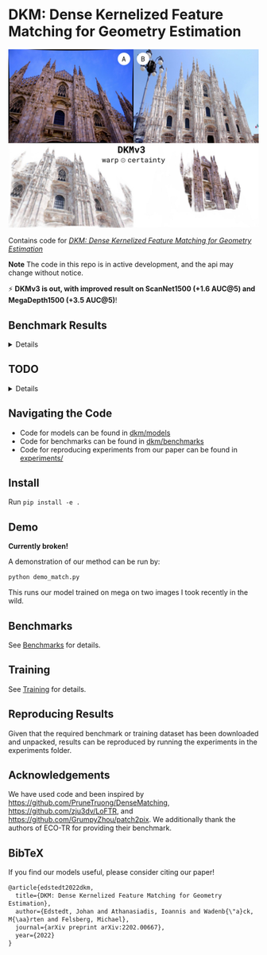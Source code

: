# DKM: Dense Kernelized Feature Matching for Geometry Estimation
<img src="assets/dkmv3_warp.jpg" alt="DKMv3 warp" width="800"/>


Contains code for [*DKM: Dense Kernelized Feature Matching for Geometry Estimation*](https://arxiv.org/abs/2202.00667) 

**Note** The code in this repo is in active development, and the api may change without notice.

⚡ **DKMv3 is out, with improved result on ScanNet1500 (+1.6 AUC@5) and MegaDepth1500 (+3.5 AUC@5)**!
## Benchmark Results

<details>

### Megadepth1500

|       | @5    | @10  | @20  |
|-------|-------|------|------|
| DKMv1 | 54.5  | 70.7 | 82.3 |
| DKMv2 | *56.8*  | *72.3* | *83.2* |
| DKMv3 (paper) | **60.5**  | **74.9** | **85.1** |
| DKMv3 (this repo) | **60.0**  | **74.6** | **84.9** |

### Megadepth 8 Scenes
|       | @5    | @10  | @20  |
|-------|-------|------|------|
| DKMv3 (paper) | **60.5**  | **74.5** | **84.2** |
| DKMv3 (this repo) | **60.4**  | **74.6** | **84.3** |


### ScanNet1500
|       | @5    | @10  | @20  |
|-------|-------|------|------|
| DKMv1 | 24.8  | 44.4 | 61.9 |
| DKMv2 | *28.2*  | *49.2* | *66.6* |
| DKMv3 (paper) | **29.4**  | **50.7** | **68.3** |
| DKMv3 (this repo) | **29.8**  | **50.8** | **68.3** |

</details>

## TODO

<details>

- [x] Initial commit of DKMv3
- [ ] Fix compatability issues between DKM versions
- [ ] St Pauls Cathedral Benchmark
- [ ] Scannet download instructions
- [ ] Update demos for DKMv3

</details>

## Navigating the Code
* Code for models can be found in [dkm/models](dkm/models/)
* Code for benchmarks can be found in [dkm/benchmarks](dkm/benchmarks/)
* Code for reproducing experiments from our paper can be found in [experiments/](experiments/)

## Install
Run ``pip install -e .``

## Demo
**Currently broken!**

A demonstration of our method can be run by:
``` bash
python demo_match.py
```
This runs our model trained on mega on two images I took recently in the wild.

## Benchmarks
See [Benchmarks](docs/benchmarks.md) for details.
## Training
See [Training](docs/training.md) for details.
## Reproducing Results
Given that the required benchmark or training dataset has been downloaded and unpacked, results can be reproduced by running the experiments in the experiments folder.

## Acknowledgements
We have used code and been inspired by https://github.com/PruneTruong/DenseMatching, https://github.com/zju3dv/LoFTR, and https://github.com/GrumpyZhou/patch2pix. We additionally thank the authors of ECO-TR for providing their benchmark.

## BibTeX
If you find our models useful, please consider citing our paper!
```
@article{edstedt2022dkm,
  title={DKM: Dense Kernelized Feature Matching for Geometry Estimation},
  author={Edstedt, Johan and Athanasiadis, Ioannis and Wadenb{\"a}ck, M{\aa}rten and Felsberg, Michael},
  journal={arXiv preprint arXiv:2202.00667},
  year={2022}
}
```
